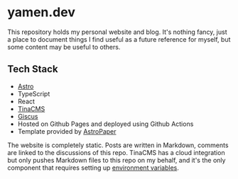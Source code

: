 # yamen.dev

This repository holds my personal website and blog. It's nothing fancy, just a place to document things I find useful as a future reference for myself, but some content may be useful to others.

## Tech Stack
- [Astro](https://astro.build/)
- TypeScript
- React
- [TinaCMS](https://tina.io/)
- [Giscus](https://giscus.app/)
- Hosted on Github Pages and deployed using Github Actions
- Template provided by [AstroPaper](https://github.com/satnaing/astro-paper)

The website is completely static. Posts are written in Markdown, comments are linked to the discussions of this repo.
TinaCMS has a cloud integration but only pushes Markdown files to this repo on my behalf, and it's the only component that requires setting up [environment variables](https://github.com/YamenSharaf/yamen.dev/blob/main/.env.example).
